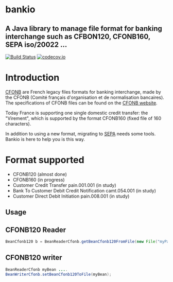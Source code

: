 # bankio
##  A Java library to manage file format for banking interchange such as CFBON120, CFONB160, SEPA  iso/20022 ... 
 [![Build Status](https://travis-ci.org/jpdark007/bankio.svg?branch=master)](https://travis-ci.org/jpdark007/bankio)
[![codecov.io](https://codecov.io/github/jpdark007/bankio/coverage.svg?branch=master)](https://codecov.io/github/jpdark007/bankio?branch=master)

# Introduction
[CFONB](http://fr.wikipedia.org/wiki/CFONB) are French legacy files formats for banking interchange, made by the CFONB (Comité français d'organisation et de normalisation bancaires). The specifications of CFONB files can be found on the [CFONB website](http://www.cfonb.org).

Today France is supporting one single domestic credit transfer: the "Virement", which is supported by the format CFONB160 (fixed file of 160 characters).

In addition to using a new format, migrating to [SEPA](https://en.wikipedia.org/wiki/Single_Euro_Payments_Area) needs some tools. Bankio is here to help you is this way.

# Format supported
 - CFONB120 (almost done)
 - CFONB160 (in progress)
 - Customer Credit Transfer pain.001.001 (in study)
 - Bank To Customer Debit Credit Notification camt.054.001 (in study)
 - Customer Direct Debit Initiation pain.008.001  (in study)
 
## Usage
## CFONB120 Reader
```java
BeanCfonb120 b = BeanReaderCfonb.getBeanCfonb120FromFile(new File("myPath"));
```
## CFONB120 writer
```java
BeanReaderCfonb myBean ....
BeanWriterCfonb.setBeanCfonb120ToFile(myBean);
```